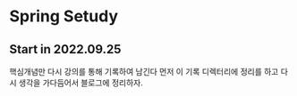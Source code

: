 # Spring Setudy 

## Start in 2022.09.25

핵심개념만 다시 강의를 통해 기록하여 남긴다
먼저 이 기록 디렉터리에 정리를 하고
다시 생각을 가다듬어서 블로그에 정리하자.

